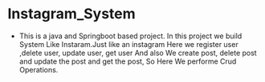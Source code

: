 # Instagram_System

* This is a java and Springboot based project. In this project we build System Like Instaram.Just like an instagram Here we register user ,delete user, update user, get user And also We create post, delete post and update the post and get the post, So Here We performe Crud Operations.
